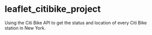 # leaflet_citibike_project
Using the Citi Bike API to get the status and location of every Citi Bike station in New York. 
